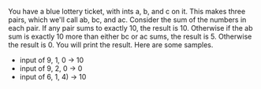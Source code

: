 You have a blue lottery ticket, with ints a, b, and c on it. This makes three pairs, which we'll call ab, bc, and ac. Consider the sum of the numbers in each pair. If any pair sums to exactly 10, the result is 10. Otherwise if the ab sum is exactly 10 more than either bc or ac sums, the result is 5. Otherwise the result is 0. You will print the result. Here are some samples.

* input of 9, 1, 0 → 10
* input of 9, 2, 0 → 0
* input of 6, 1, 4) → 10